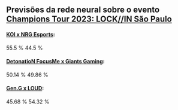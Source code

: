 ## Previsões da rede neural sobre o evento [Champions Tour 2023: LOCK//IN São Paulo](https://www.vlr.gg/event/1188/champions-tour-2023-lock-in-s-o-paulo)

#### [KOI x NRG Esports](https://www.vlr.gg/167348/koi-vs-nrg-esports-champions-tour-2023-lock-in-s-o-paulo-alpha-ro16):
55.5 %  44.5 % 

#### [DetonatioN FocusMe x Giants Gaming](https://www.vlr.gg/167349/detonation-focusme-vs-giants-gaming-champions-tour-2023-lock-in-s-o-paulo-alpha-ro16):
50.14 %  49.86 % 

#### [Gen.G x LOUD](https://www.vlr.gg/167350/gen-g-vs-loud-champions-tour-2023-lock-in-s-o-paulo-alpha-ro16):
45.68 %  54.32 % 

#### 

